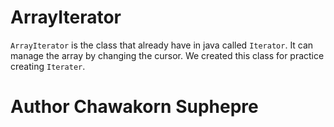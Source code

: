 # ArrayIterator
`ArrayIterator` is the class that already have in java called `Iterator`. It can manage
the array by changing the cursor. We created this class for practice creating `Iterater`.

# Author Chawakorn Suphepre
